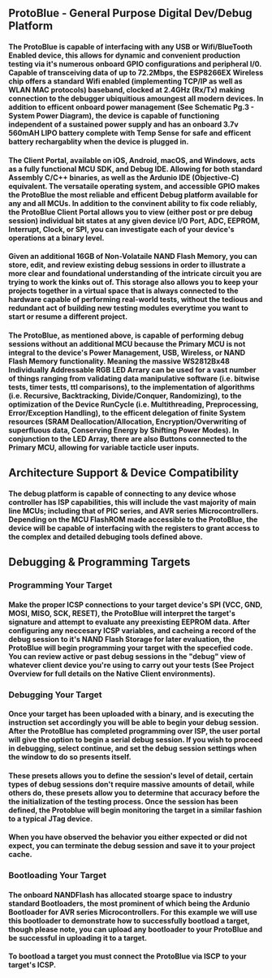 ## ProtoBlue - General Purpose Digital Dev/Debug Platform
#### The ProtoBlue is capable of interfacing with any USB or Wifi/BlueTooth Enabled device, this allows for dynamic and convenient production testing via it's numerous onboard GPIO configurations and peripheral I/0. Capable of transceiving data of up to 72.2Mbps, the ESP8266EX Wireless chip offers a standard Wifi enabled (implementing TCP/IP as well as WLAN MAC protocols) baseband, clocked at 2.4GHz (Rx/Tx) making connection to the debugger ubiquitious amoungest all modern devices. In addition to efficent onboard power management (See Schematic Pg.3 - System Power Diagram), the device is capable of functioning independent of a sustained power supply and has an onboard 3.7v 560mAH LIPO battery complete with Temp Sense for safe and efficent battery rechargablity when the device is plugged in. 

#### The Client Portal, available on iOS, Android, macOS, and Windows, acts as a fully functional MCU SDK, and Debug IDE. Allowing for both standard Assembly C/C++ binaries, as well as the Ardunio IDE (Objective-C) equivalent. The versataile operating system, and accessible GPIO makes the ProtoBlue the most reliable and efficent Debug platform available for any and all MCUs. In addition to the convinent ability to fix code reliably, the ProtoBlue Client Portal allows you to view (either post or pre debug session) individual bit states at any given device I/O Port, ADC, EEPROM, Interrupt, Clock, or SPI, you can investigate each of your device's operations at a binary level.  

#### Given an additional 16GB of Non-Volataile NAND Flash Memory, you can store, edit, and review existing debug sessions in order to illustrate a more clear and foundational understanding of the intricate circuit you are trying to work the kinks out of. This storage also allows you to keep your projects together in a virtual space that is always connected to the hardware capable of performing real-world tests, without the tedious and redundant act of building new testing modules everytime you want to start or resume a different project.  

#### The ProtoBlue, as mentioned above, is capable of performing debug sessions without an additional MCU because the Primary MCU is not integral to the device's Power Management, USB, Wireless, or NAND Flash Memory functionality. Meaning the massive WS2812Bx48 Individually Addressable RGB LED Arrary can be used for a vast number of things ranging from validating data manipulative software (i.e. bitwise tests, timer tests, ttl comparisons), to the implementation of algorithms (i.e. Recursive, Backtracking, Divide/Conquer, Randomizing), to the optimization of the Device RunCycle (i.e. Multithreading, Preprocessing, Error/Exception Handling), to the efficent delegation of finite System resources (SRAM Deallocation/Allocation, Encryption/Overwriting of superfluous data, Conserving Energy by Shifting Power Modes). In conjunction to the LED Array, there are also Buttons connected to the Primary MCU, allowing for variable tacticle user inputs. 

## Architecture Support & Device Compatibility
#### The debug platform is capable of connecting to any device whose controller has ISP capabilities, this will include the vast majority of main line MCUs; including that of PIC series, and AVR series Microcontrollers. Depending on the MCU FlashROM made accessible to the ProtoBlue, the device will be capable of interfacing with the registers to grant access to the complex and detailed debuging tools defined above. 

## Debugging & Programming Targets

### Programming Your Target 
#### Make the proper ICSP connections to your target device's SPI (VCC, GND, MOSI, MISO, SCK, RESET), the ProtoBlue will interpret the target's signature and attempt to evaluate any preexisting EEPROM data. After configuring any neccesary ICSP variables, and cacheing a record of the debug session to it's NAND Flash Storage for later evaluation, the ProtoBlue will begin programming your target with the specefied code. You can review active or past debug sessions in the "debug" view of whatever client device you're using to carry out your tests (See Project Overview for full details on the Native Client environments).

### Debugging Your Target
#### Once your target has been uploaded with a binary, and is executing the instruction set accordingly you will be able to begin your debug session. After the ProtoBlue has completed programming over ISP, the user portal will give the option to begin a serial debug session. If you wish to proceed in debugging, select continue, and set the debug session settings when the window to do so presents itself. 

#### These presets allows you to define the session's level of detail, certain types of debug sessions don't require massive amounts of detail, while others do, these presets allow you to determine that accuracy before the the initialization of the testing process. Once the session has been defined, the Protoblue will begin monitoring the target in a similar fashion to a typical JTag device. 

#### When you have observed the behavior you either expected or did not expect, you can terminate the debug session and save it to your project cache. 

### Bootloading Your Target
#### The onboard NANDFlash has allocated stoarge space to industry standard Bootloaders, the most prominent of which being the Ardunio Bootloader for AVR series Microcontrollers. For this example we will use this bootloader to demonstrate how to successfully bootload a target, though please note, you can upload any bootloader to your ProtoBlue and be successful in uploading it to a target. 

#### To bootload a target you must connect the ProtoBlue via ISCP to your target's ICSP. 

